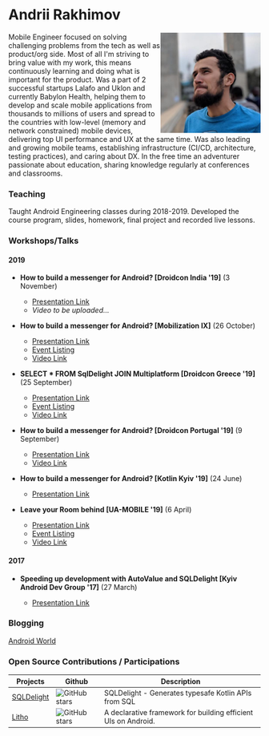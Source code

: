 # Andrii Rakhimov

<img height="200" src="img/avatar.jpeg" alt="Andrii Rakhimov" align="right"/>

Mobile Engineer focused on solving challenging problems from the tech as well as product/org
side. Most of all I'm striving to bring value with my work, this means continuously learning and
doing what is important for the product. Was a part of 2 successful startups Lalafo and Uklon
and currently Babylon Health, helping them to develop and scale mobile applications from
thousands to millions of users and spread to the countries with low-level (memory and network
constrained) mobile devices, delivering top UI performance and UX at the same time. Was also
leading and growing mobile teams, establishing infrastructure (CI/CD, architecture, testing
practices), and caring about DX. In the free time an adventurer passionate about education,
sharing knowledge regularly at conferences and classrooms.

### Teaching

Taught Android Engineering classes during 2018-2019. Developed the course program, slides, homework, final project and recorded live lessons.

### Workshops/Talks

#### 2019

- **How to build a messenger for Android? [Droidcon India '19]** (3 November)

  - [Presentation Link](https://speakerdeck.com/arg/how-to-build-a-messenger-v3-dot-0)
  - *Video to be uploaded...*

- **How to build a messenger for Android? [Mobilization IX]** (26 October)

  - [Presentation Link](https://speakerdeck.com/arg/how-to-build-a-messenger-revised)
  - [Event Listing](https://web.archive.org/web/20190928092623/https://2019.mobilization.pl/index.html)
  - [Video Link](https://www.youtube.com/watch?v=DfS6lSfAkfc)

- **SELECT * FROM SqlDelight JOIN Multiplatform [Droidcon Greece '19]** (25 September)

  - [Presentation Link](https://speakerdeck.com/arg/select-sqldelight-join-multiplatform)
  - [Event Listing](https://web.archive.org/web/20190921200216/https://droidcon.gr/agenda/)
  - [Video Link](https://www.youtube.com/watch?v=fFzJ54O9Y2Q)

- **How to build a messenger for Android? [Droidcon Portugal '19]** (9 September)

  - [Presentation Link](https://speakerdeck.com/arg/how-to-build-a-messenger-revised)
  - [Video Link](https://www.youtube.com/watch?v=bK227x21oj4)

- **How to build a messenger for Android?  [Kotlin Kyiv '19]** (24 June)

  - [Presentation Link](https://speakerdeck.com/arg/how-to-build-a-messenger-on-android)

- **Leave your Room behind [UA-MOBILE '19]** (6 April)

  - [Presentation Link](https://speakerdeck.com/arg/leave-your-room-behind)
  - [Event Listing](https://web.archive.org/web/20190929054331/http://www.uamobile.org/uk/topics)
  - [Video Link](https://youtu.be/yJfhVvqwLsM)

#### 2017

- **Speeding up development with AutoValue and SQLDelight [Kyiv Android Dev Group '17]** (27 March)

  - [Presentation Link](https://speakerdeck.com/arg/speeding-up-development-with-autovalue-and-sqldelight)

### Blogging

 [Android World](http://ar-g.github.io/)

### Open Source Contributions / Participations

| Projects                                                                 | Github                                                                                                               | Description                                                                                                                                                                                                           |
| --------------------------------------------------------------------------------------- | -------------------------------------------------------------------------------------------------------------------- | --------------------------------------------------------------------------------------------------------------------------------------------------------------------------------------------------------------------- |
| [SQLDelight](https://github.com/cashapp/sqldelight)                                             | ![GitHub stars](https://img.shields.io/github/stars/cashapp/sqldelight.svg?style=flat&label=Stars)                       | SQLDelight - Generates typesafe Kotlin APIs from SQL                                                                                                                                                                   |
| [Litho](https://github.com/facebook/litho)                             | ![GitHub stars](https://img.shields.io/github/stars/facebook/litho.svg?style=flat&label=Stars)               | A declarative framework for building efficient UIs on Android.                                                                                                                                    |

